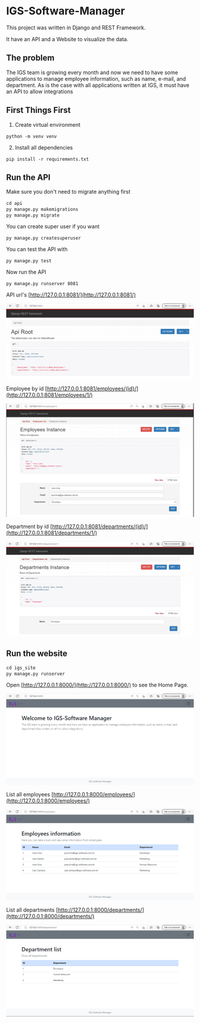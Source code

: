 # IGS-Software-Manager

This project was written in Django and REST Framework.

It have an API and a Website to visualize the data.

## The problem

The IGS team is growing every month and now we need to have some applications to 
manage employee information, such as name, e-mail, and department. As is the case with 
all applications written at IGS, it must have an API to allow integrations


## First Things First

1) Create virtual environment
```
python -m venv venv
```
2) Install all dependencies
```
pip install -r requirements.txt
```

## Run the API

Make sure you don't need to migrate anything first
```
cd api
py manage.py makemigrations
py manage.py migrate
```

You can create super user if you want
```
py manage.py createsuperuser
```

You can test the API with
```
py manage.py test
```

Now run the API
```
py manage.py runserver 8081
```
API url's [http://127.0.0.1:8081/](http://127.0.0.1:8081/)

![alt text](readme_prints/api-home.png)

Employee by id [http://127.0.0.1:8081/employees/{id}/](http://127.0.0.1:8081/employees/1/)

![alt text](readme_prints/api-employee-id.png)

Department by id [http://127.0.0.1:8081/departments/{id}/](http://127.0.0.1:8081/departments/1/)

![alt text](readme_prints/api-department-id.png)

## Run the website
```
cd igs_site
py manage.py runserver
```

Open [http://127.0.0.1:8000/](http://127.0.0.1:8000/) to see the Home Page.

![alt text](readme_prints/site-home.png)


List all employees [http://127.0.0.1:8000/employees/](http://127.0.0.1:8000/employees/)

![alt text](readme_prints/site-employees.png)


List all departments [http://127.0.0.1:8000/departments/](http://127.0.0.1:8000/departments/)

![alt text](readme_prints/site-departments.png)

